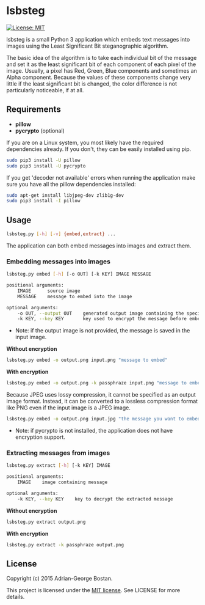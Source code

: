 lsbsteg
=======
[![License: MIT](http://img.shields.io/badge/license-MIT-red.svg?style=flat-square)](http://opensource.org/licenses/MIT)

lsbsteg is a small Python 3 application which embeds text messages into images
using the Least Significant Bit steganographic algorithm.

The basic idea of the algorithm is to take each individual bit of the message
and set it as the least significant bit of each component of each pixel of
the image. Usually, a pixel has Red, Green, Blue components and sometimes
an Alpha component. Because the values of these components change very little
if the least significant bit is changed, the color difference is not
particularly noticeable, if at all.

## Requirements
- **pillow**
- **pycrypto** (optional)

If you are on a Linux system, you most likely have the required dependencies
already. If you don't, they can be easily installed using pip.

```bash
sudo pip3 install -U pillow
sudo pip3 install -U pycrypto
```

If you get 'decoder not available' errors when running the application make
sure you have all the pillow dependencies installed:

```bash
sudo apt-get install libjpeg-dev zlib1g-dev
sudo pip3 install -I pillow
```

## Usage
```bash
lsbsteg.py [-h] [-v] {embed,extract} ...
```

The application can both embed messages into images and extract them.

### Embedding messages into images
```bash
lsbsteg.py embed [-h] [-o OUT] [-k KEY] IMAGE MESSAGE

positional arguments:
    IMAGE      source image
    MESSAGE    message to embed into the image

optional arguments:
    -o OUT, --output OUT    generated output image containing the specified message
    -k KEY, --key KEY       key used to encrypt the message before embedding it
```

* Note: if the output image is not provided, the message is saved in the input image.

**Without encryption**
```bash
lsbsteg.py embed -o output.png input.png "message to embed"
```

**With encryption**
```bash
lsbsteg.py embed -o output.png -k passphraze input.png "message to embed"
```

Because JPEG uses lossy compression, it cannot be specified as an output image
format.  Instead, it can be converted to a lossless compression format like
PNG even if the input image is a JPEG image.

```bash
lsbsteg.py embed -o output.png input.jpg "the message you want to embed"
```

* Note: if pycrypto is not installed, the application does not have encryption support.

### Extracting messages from images
```bash
lsbsteg.py extract [-h] [-k KEY] IMAGE

positional arguments:
    IMAGE    image containing message

optional arguments:
    -k KEY, --key KEY    key to decrypt the extracted message
```

**Without encryption**
```bash
lsbsteg.py extract output.png
```

**With encryption**
```bash
lsbsteg.py extract -k passphraze output.png
```

## License
Copyright (c) 2015 Adrian-George Bostan.

This project is licensed under the [MIT license](http://opensource.org/licenses/MIT). See LICENSE for more details.
